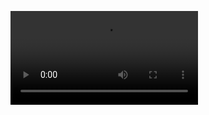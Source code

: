 

<video src="https://lupostorageaccount.blob.core.windows.net/demo-videos/lupo/lupo_ai_demo_lupo_demo_presentation.mp4"></video>